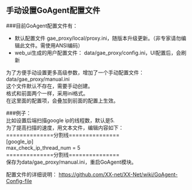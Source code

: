 ## 手动设置GoAgent配置文件   
  
###目前GoAgent配置文件有：  
+ 默认配置文件 gae_proxy/local/proxy.ini，随版本升级更新。（非专家请勿编辑此文件。需使用ANSI编码）  
+ web_ui生成的用户配置文件： data/gae_proxy/config.ini，UI配置后，会刷新  
  
为了方便手动设置更多高级参数，增加了一个手动配置文件：  
data/gae_proxy/manual.ini  
  这个文件默认不存在，需要手动创建。  
  格式和前面两个一样，采用ini格式。  
  在这里面的配置项，会叠加到前面的配置上生效。  
  
###例子：  
比如设置后端扫描google ip的线程数，默认是5.  
为了提高扫描的速度，用文本文件，编辑内容如下：  
==============分割线===============      
    [google_ip]  
    max_check_ip_thread_num = 5  
==============分割线===============   
保存为data/gae_proxy/manual.ini，重启GoAgent模块。  

配置文件的详细说明：
https://github.com/XX-net/XX-Net/wiki/GoAgent-Config-file